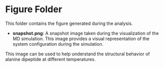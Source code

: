 # Figure Folder

This folder contains the figure generated during the analysis.

- **snapshot.png**: A snapshot image taken during the visualization of the MD simulation. This image provides a visual representation of the system configuration during the simulation.

This image can be used to help understand the structural behavior of alanine dipeptide at different temperatures.


